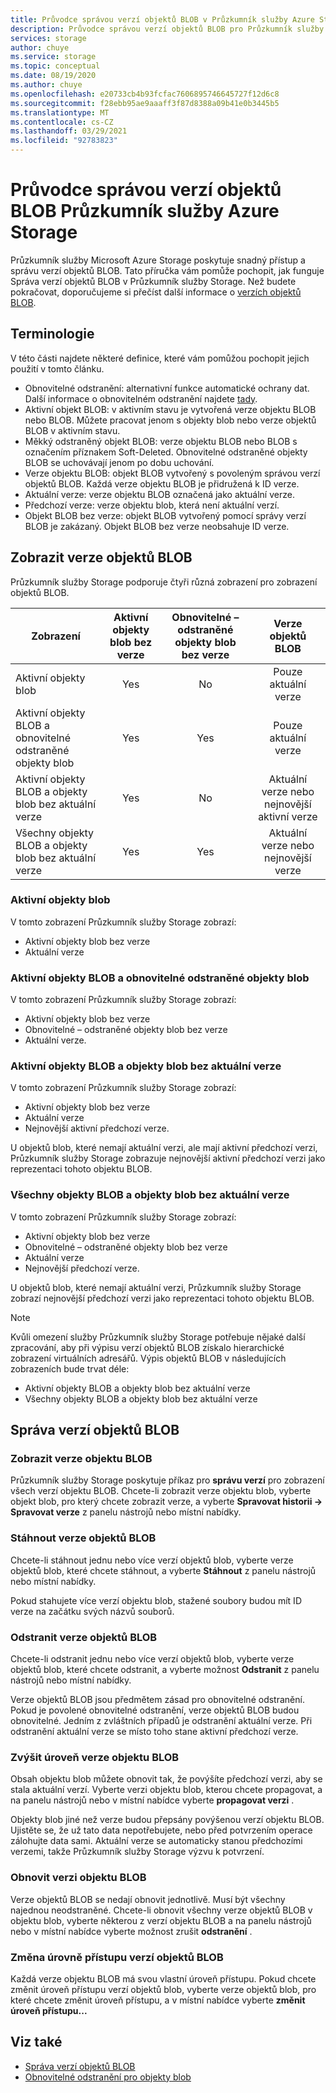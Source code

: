 ```yaml
---
title: Průvodce správou verzí objektů BLOB v Průzkumník služby Azure Storage | Microsoft Docs
description: Průvodce správou verzí objektů BLOB pro Průzkumník služby Azure Storage
services: storage
author: chuye
ms.service: storage
ms.topic: conceptual
ms.date: 08/19/2020
ms.author: chuye
ms.openlocfilehash: e20733cb4b93fcfac7606895746645727f12d6c8
ms.sourcegitcommit: f28ebb95ae9aaaff3f87d8388a09b41e0b3445b5
ms.translationtype: MT
ms.contentlocale: cs-CZ
ms.lasthandoff: 03/29/2021
ms.locfileid: "92783823"
---
```

# <a name="azure-storage-explorer-blob-versioning-guide"></a>Průvodce správou verzí objektů BLOB Průzkumník služby Azure Storage

Průzkumník služby Microsoft Azure Storage poskytuje snadný přístup a správu verzí objektů BLOB. Tato příručka vám pomůže pochopit, jak funguje Správa verzí objektů BLOB v Průzkumník služby Storage. Než budete pokračovat, doporučujeme si přečíst další informace o [verzích objektů BLOB](../blobs/versioning-overview.md).

## <a name="terminology"></a>Terminologie

V této části najdete některé definice, které vám pomůžou pochopit jejich použití v tomto článku.

- Obnovitelné odstranění: alternativní funkce automatické ochrany dat. Další informace o obnovitelném odstranění najdete [tady](../blobs/soft-delete-blob-overview.md).
- Aktivní objekt BLOB: v aktivním stavu je vytvořená verze objektu BLOB nebo BLOB. Můžete pracovat jenom s objekty blob nebo verze objektů BLOB v aktivním stavu.
- Měkký odstraněný objekt BLOB: verze objektu BLOB nebo BLOB s označením příznakem Soft-Deleted. Obnovitelné odstraněné objekty BLOB se uchovávají jenom po dobu uchování.
- Verze objektu BLOB: objekt BLOB vytvořený s povoleným správou verzí objektů BLOB. Každá verze objektu BLOB je přidružená k ID verze.
- Aktuální verze: verze objektu BLOB označená jako aktuální verze.
- Předchozí verze: verze objektu blob, která není aktuální verzí.
- Objekt BLOB bez verze: objekt BLOB vytvořený pomocí správy verzí BLOB je zakázaný. Objekt BLOB bez verze neobsahuje ID verze.

## <a name="view-blob-versions"></a>Zobrazit verze objektů BLOB

Průzkumník služby Storage podporuje čtyři různá zobrazení pro zobrazení objektů BLOB.

| Zobrazení | Aktivní objekty blob bez verze | Obnovitelné – odstraněné objekty blob bez verze | Verze objektů BLOB |
| ---- | :----------: | :-----------: | :------------------: |
| Aktivní objekty blob | Yes | No | Pouze aktuální verze |
| Aktivní objekty BLOB a obnovitelné odstraněné objekty blob | Yes | Yes | Pouze aktuální verze |
| Aktivní objekty BLOB a objekty blob bez aktuální verze | Yes | No | Aktuální verze nebo nejnovější aktivní verze |
| Všechny objekty BLOB a objekty blob bez aktuální verze | Yes | Yes | Aktuální verze nebo nejnovější verze |

### <a name="active-blobs"></a>Aktivní objekty blob

V tomto zobrazení Průzkumník služby Storage zobrazí:

- Aktivní objekty blob bez verze
- Aktuální verze

### <a name="active-blobs-and-soft-deleted-blobs"></a>Aktivní objekty BLOB a obnovitelné odstraněné objekty blob

V tomto zobrazení Průzkumník služby Storage zobrazí:

- Aktivní objekty blob bez verze
- Obnovitelné – odstraněné objekty blob bez verze
- Aktuální verze.

### <a name="active-blobs-and-blobs-without-current-version"></a>Aktivní objekty BLOB a objekty blob bez aktuální verze

V tomto zobrazení Průzkumník služby Storage zobrazí:

- Aktivní objekty blob bez verze
- Aktuální verze
- Nejnovější aktivní předchozí verze. 

U objektů blob, které nemají aktuální verzi, ale mají aktivní předchozí verzi, Průzkumník služby Storage zobrazuje nejnovější aktivní předchozí verzi jako reprezentaci tohoto objektu BLOB.

### <a name="all-blobs-and-blobs-without-current-version"></a>Všechny objekty BLOB a objekty blob bez aktuální verze

V tomto zobrazení Průzkumník služby Storage zobrazí:

- Aktivní objekty blob bez verze
- Obnovitelné – odstraněné objekty blob bez verze
- Aktuální verze
- Nejnovější předchozí verze. 

U objektů blob, které nemají aktuální verzi, Průzkumník služby Storage zobrazí nejnovější předchozí verzi jako reprezentaci tohoto objektu BLOB.

> [!Note]
> Kvůli omezení služby Průzkumník služby Storage potřebuje nějaké další zpracování, aby při výpisu verzí objektů BLOB získalo hierarchické zobrazení virtuálních adresářů. Výpis objektů BLOB v následujících zobrazeních bude trvat déle:
> 
> - Aktivní objekty BLOB a objekty blob bez aktuální verze
> - Všechny objekty BLOB a objekty blob bez aktuální verze

## <a name="manage-blob-versions"></a>Správa verzí objektů BLOB

### <a name="view-versions-of-a-blob"></a>Zobrazit verze objektu BLOB

Průzkumník služby Storage poskytuje příkaz pro **správu verzí** pro zobrazení všech verzí objektu BLOB. Chcete-li zobrazit verze objektu blob, vyberte objekt blob, pro který chcete zobrazit verze, a vyberte **Spravovat historii &rarr; Spravovat verze** z panelu nástrojů nebo místní nabídky.

### <a name="download-blob-versions"></a>Stáhnout verze objektů BLOB

Chcete-li stáhnout jednu nebo více verzí objektů blob, vyberte verze objektů blob, které chcete stáhnout, a vyberte **Stáhnout** z panelu nástrojů nebo místní nabídky.

Pokud stahujete více verzí objektu blob, stažené soubory budou mít ID verze na začátku svých názvů souborů.

### <a name="delete-blob-versions"></a>Odstranit verze objektů BLOB

Chcete-li odstranit jednu nebo více verzí objektů blob, vyberte verze objektů blob, které chcete odstranit, a vyberte možnost **Odstranit** z panelu nástrojů nebo místní nabídky.

Verze objektů BLOB jsou předmětem zásad pro obnovitelné odstranění. Pokud je povolené obnovitelné odstranění, verze objektů BLOB budou obnovitelné. Jedním z zvláštních případů je odstranění aktuální verze. Při odstranění aktuální verze se místo toho stane aktivní předchozí verze.

### <a name="promote-blob-version"></a>Zvýšit úroveň verze objektu BLOB

Obsah objektu blob můžete obnovit tak, že povýšíte předchozí verzi, aby se stala aktuální verzí. Vyberte verzi objektu blob, kterou chcete propagovat, a na panelu nástrojů nebo v místní nabídce vyberte **propagovat verzi** .

Objekty blob jiné než verze budou přepsány povýšenou verzí objektu BLOB. Ujistěte se, že už tato data nepotřebujete, nebo před potvrzením operace zálohujte data sami. Aktuální verze se automaticky stanou předchozími verzemi, takže Průzkumník služby Storage výzvu k potvrzení.

### <a name="undelete-blob-version"></a>Obnovit verzi objektu BLOB

Verze objektů BLOB se nedají obnovit jednotlivě. Musí být všechny najednou neodstraněné. Chcete-li obnovit všechny verze objektů BLOB v objektu blob, vyberte některou z verzí objektu BLOB a na panelu nástrojů nebo v místní nabídce vyberte možnost zrušit **odstranění** .

### <a name="change-access-tier-of-blob-versions"></a>Změna úrovně přístupu verzí objektů BLOB

Každá verze objektu BLOB má svou vlastní úroveň přístupu. Pokud chcete změnit úroveň přístupu verzí objektů blob, vyberte verze objektů blob, pro které chcete změnit úroveň přístupu, a v místní nabídce vyberte **změnit úroveň přístupu...**

## <a name="see-also"></a>Viz také

* [Správa verzí objektů BLOB](../blobs/versioning-overview.md)
* [Obnovitelné odstranění pro objekty blob](../blobs/soft-delete-blob-overview.md)